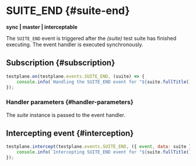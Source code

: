 # SUITE_END {#suite-end}

**sync | master | interceptable**

The `SUITE_END` event is triggered after the _(suite)_ test suite has finished executing. The event handler is executed synchronously.

## Subscription {#subscription}

```javascript
testplane.on(testplane.events.SUITE_END, (suite) => {
    console.info(`Handling the SUITE_END event for "${suite.fullTitle()}"…`);
});
```

### Handler parameters {#handler-parameters}

The _suite_ instance is passed to the event handler.

## Intercepting event {#interception}

```javascript
testplane.intercept(testplane.events.SUITE_END, ({ event, data: suite }) => {
    console.info(`Intercepting SUITE_END event for "${suite.fullTitle()}"…`);
});
```